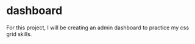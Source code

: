 # dashboard
For this project, I will be creating an admin dashboard to practice my css grid skills.
